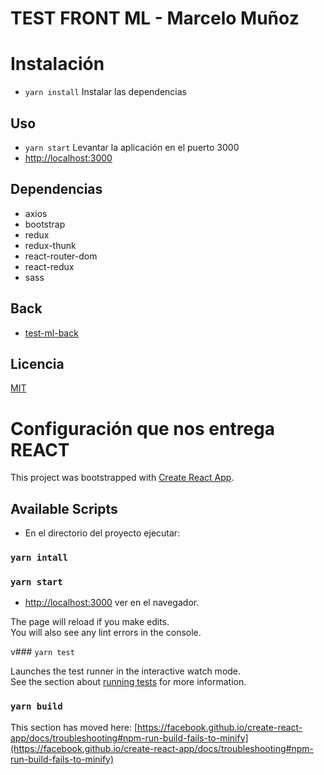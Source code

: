 # TEST FRONT ML - Marcelo Muñoz

# Instalación
- `yarn install` Instalar las dependencias
## Uso
- `yarn start` Levantar la aplicación en el puerto 3000
- [http://localhost:3000](http://localhost:3000)
## Dependencias
- axios
- bootstrap
- redux
- redux-thunk
- react-router-dom
- react-redux
- sass

## Back
- [test-ml-back](https://github.com/marcelomunozr/test-ml-back)

## Licencia
[MIT](https://choosealicense.com/licenses/mit/)






# Configuración que nos entrega REACT

This project was bootstrapped with [Create React App](https://github.com/facebook/create-react-app).

## Available Scripts

- En el directorio del proyecto ejecutar:
### `yarn intall`
### `yarn start`

- [http://localhost:3000](http://localhost:3000) ver en el navegador.

The page will reload if you make edits.\
You will also see any lint errors in the console.

v### `yarn test`

Launches the test runner in the interactive watch mode.\
See the section about [running tests](https://facebook.github.io/create-react-app/docs/running-tests) for more information.

### `yarn build`

This section has moved here: [https://facebook.github.io/create-react-app/docs/troubleshooting#npm-run-build-fails-to-minify](https://facebook.github.io/create-react-app/docs/troubleshooting#npm-run-build-fails-to-minify)
